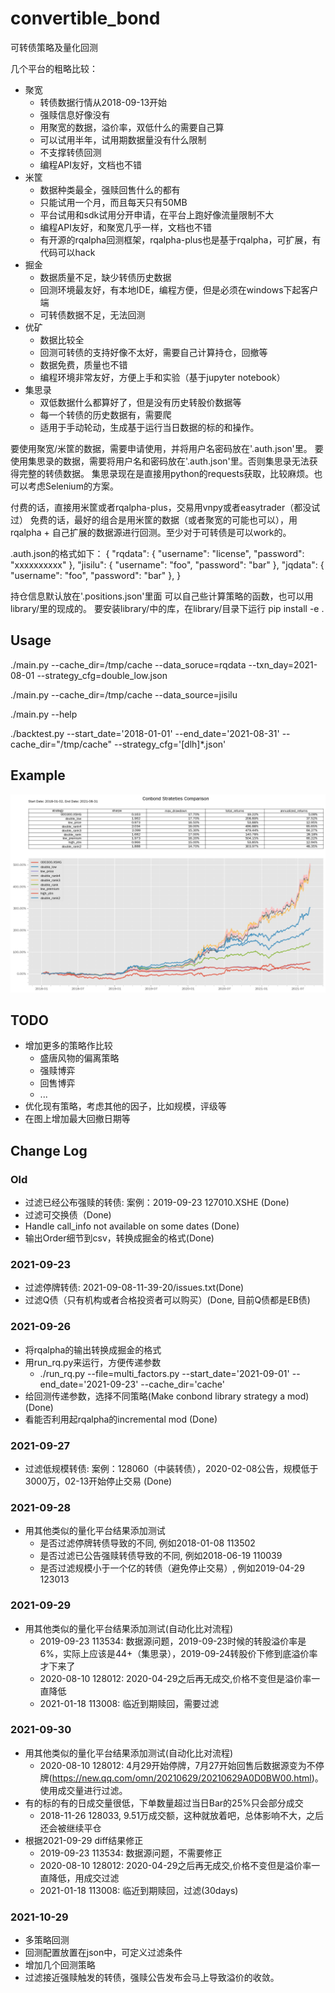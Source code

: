 # convertible_bond
可转债策略及量化回测

几个平台的粗略比较：

* 聚宽
  * 转债数据行情从2018-09-13开始
  * 强赎信息好像没有
  * 用聚宽的数据，溢价率，双低什么的需要自己算
  * 可以试用半年，试用期数据量没有什么限制
  * 不支撑转债回测
  * 编程API友好，文档也不错
* 米筐
  * 数据种类最全，强赎回售什么的都有
  * 只能试用一个月，而且每天只有50MB
  * 平台试用和sdk试用分开申请，在平台上跑好像流量限制不大
  * 编程API友好，和聚宽几乎一样，文档也不错
  * 有开源的rqalpha回测框架，rqalpha-plus也是基于rqalpha，可扩展，有代码可以hack
* 掘金
  * 数据质量不足，缺少转债历史数据
  * 回测环境最友好，有本地IDE，编程方便，但是必须在windows下起客户端
  * 可转债数据不足，无法回测
* 优矿
  * 数据比较全
  * 回测可转债的支持好像不太好，需要自己计算持仓，回撤等
  * 数据免费，质量也不错
  * 编程环境非常友好，方便上手和实验（基于jupyter notebook）
* 集思录
  * 双低数据什么都算好了，但是没有历史转股价数据等
  * 每一个转债的历史数据有，需要爬
  * 适用于手动轮动，生成基于运行当日数据的标的和操作。

要使用聚宽/米筐的数据，需要申请使用，并将用户名密码放在'.auth.json'里。
要使用集思录的数据，需要将用户名和密码放在'.auth.json'里。否则集思录无法获得完整的转债数据。
集思录现在是直接用python的requests获取，比较麻烦。也可以考虑Selenium的方案。

付费的话，直接用米筐或者rqalpha-plus，交易用vnpy或者easytrader（都没试过）
免费的话，最好的组合是用米筐的数据（或者聚宽的可能也可以），用rqalpha + 自己扩展的数据源进行回测。至少对于可转债是可以work的。

.auth.json的格式如下：
{
  "rqdata": {
    "username": "license",
    "password": "xxxxxxxxxx"
  },
  "jisilu": {
    "username": "foo",
    "password": "bar"
  },
  "jqdata": {
    "username": "foo",
    "password": "bar"
  },
}

持仓信息默认放在'.positions.json'里面
可以自己些计算策略的函数，也可以用library/里的现成的。
要安装library/中的库，在library/目录下运行
pip install -e .

## Usage

./main.py --cache_dir=/tmp/cache --data_soruce=rqdata --txn_day=2021-08-01 --strategy_cfg=double_low.json

./main.py --cache_dir=/tmp/cache --data_source=jisilu

./main.py --help

./backtest.py --start_date='2018-01-01' --end_date='2021-08-31' --cache_dir="/tmp/cache" --strategy_cfg='[dlh]*.json'

## Example

![Results of multiple strategies](/examples/results.png)

## TODO

* 增加更多的策略作比较
  * 盛唐风物的偏离策略
  * 强赎博弈
  * 回售博弈
  * ...
* 优化现有策略，考虑其他的因子，比如规模，评级等
* 在图上增加最大回撤日期等

## Change Log

### Old
* 过滤已经公布强赎的转债: 案例：2019-09-23 127010.XSHE (Done)
* 过滤可交换债（Done)
* Handle call_info not available on some dates (Done)
* 输出Order细节到csv，转换成掘金的格式(Done)

### 2021-09-23

* 过滤停牌转债: 2021-09-08-11-39-20/issues.txt(Done)
* 过滤Q债（只有机构或者合格投资者可以购买）(Done, 目前Q债都是EB债)

### 2021-09-26

* 将rqalpha的输出转换成掘金的格式
* 用run_rq.py来运行，方便传递参数
  * ./run_rq.py --file=multi_factors.py --start_date='2021-09-01' --end_date='2021-09-23' --cache_dir='cache'
* 给回测传递参数，选择不同策略(Make conbond library strategy a mod) (Done)
* 看能否利用起rqalpha的incremental mod (Done)

### 2021-09-27

* 过滤低规模转债: 案例：128060（中装转债），2020-02-08公告，规模低于3000万，02-13开始停止交易 (Done)

### 2021-09-28

* 用其他类似的量化平台结果添加测试
  * 是否过滤停牌转债导致的不同, 例如2018-01-08 113502
  * 是否过滤已公告强赎转债导致的不同, 例如2018-06-19 110039
  * 是否过滤规模小于一个亿的转债（避免停止交易）, 例如2019-04-29 123013

### 2021-09-29

* 用其他类似的量化平台结果添加测试(自动化比对流程)
  * 2019-09-23 113534: 数据源问题，2019-09-23时候的转股溢价率是6%，实际上应该是44+（集思录），2019-09-24转股价下修到底溢价率才下来了
  * 2020-08-10 128012: 2020-04-29之后再无成交,价格不变但是溢价率一直降低
  * 2021-01-18 113008: 临近到期赎回，需要过滤

### 2021-09-30

* 用其他类似的量化平台结果添加测试(自动化比对流程)
  * 2020-08-10 128012: 4月29开始停牌，7月27开始回售后数据源变为不停牌(https://new.qq.com/omn/20210629/20210629A0D0BW00.html)。使用成交量进行过滤。
* 有的标的有的日成交量很低，下单数量超过当日Bar的25%只会部分成交
  * 2018-11-26 128033, 9.51万成交额，这种就放着吧，总体影响不大，之后还会被继续平仓
* 根据2021-09-29 diff结果修正
  * 2019-09-23 113534: 数据源问题，不需要修正
  * 2020-08-10 128012: 2020-04-29之后再无成交,价格不变但是溢价率一直降低，用成交过滤
  * 2021-01-18 113008: 临近到期赎回，过滤(30days)

### 2021-10-29

* 多策略回测
* 回测配置放置在json中，可定义过滤条件
* 增加几个回测策略
* 过滤接近强赎触发的转债，强赎公告发布会马上导致溢价的收敛。
